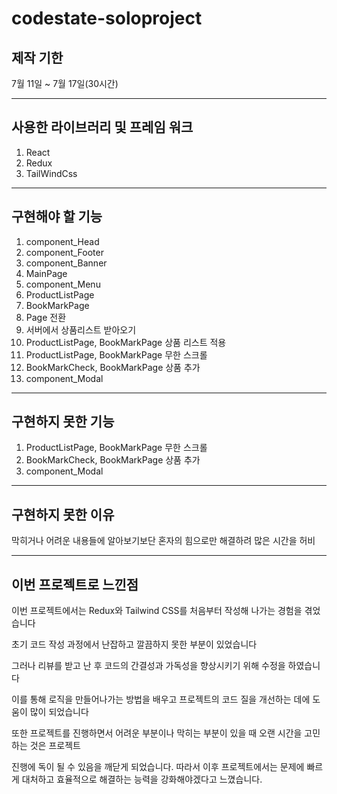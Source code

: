 # codestate-soloproject

## 제작 기한 
7월 11일 ~ 7월 17일(30시간)

---
## 사용한 라이브러리 및 프레임 워크
  1. React
  2. Redux
  3. TailWindCss

---
## 구현해야 할 기능
  1. component_Head
  2. component_Footer
  3. component_Banner
  4. MainPage
  5. component_Menu
  6. ProductListPage
  7. BookMarkPage
  8. Page 전환
  9. 서버에서 상품리스트 받아오기
  10. ProductListPage, BookMarkPage 상품 리스트 적용
  11. ProductListPage, BookMarkPage 무한 스크롤
  12. BookMarkCheck, BookMarkPage 상품 추가
  13. component_Modal

---

## 구현하지 못한 기능
  1. ProductListPage, BookMarkPage 무한 스크롤
  2. BookMarkCheck, BookMarkPage 상품 추가
  3. component_Modal

---

## 구현하지 못한 이유
  막히거나 어려운 내용들에 알아보기보단 혼자의 힘으로만 해결하려 많은 시간을 허비

---
## 이번 프로젝트로 느낀점
이번 프로젝트에서는 Redux와 Tailwind CSS를 처음부터 작성해 나가는 경험을 겪었습니다

초기 코드 작성 과정에서 난잡하고 깔끔하지 못한 부분이 있었습니다 

그러나 리뷰를 받고 난 후 코드의 간결성과 가독성을 향상시키기 위해 수정을 하였습니다 

이를 통해 로직을 만들어나가는 방법을 배우고 프로젝트의 코드 질을 개선하는 데에 도움이 많이 되었습니다

또한 프로젝트를 진행하면서 어려운 부분이나 막히는 부분이 있을 때 오랜 시간을 고민하는 것은 프로젝트

진행에 독이 될 수 있음을 깨닫게 되었습니다. 따라서 이후 프로젝트에서는 문제에 빠르게 대처하고 효율적으로 해결하는 능력을 강화해야겠다고 느꼈습니다.

  
